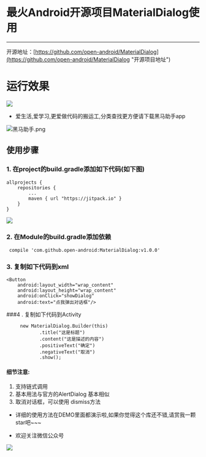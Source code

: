 # 最火Android开源项目MaterialDialog使用
---
开源地址：[https://github.com/open-android/MaterialDialog](https://github.com/open-android/MaterialDialog "开源项目地址")

# 运行效果
![](http://i.imgur.com/CPorLY3.gif)

* 爱生活,爱学习,更爱做代码的搬运工,分类查找更方便请下载黑马助手app


![黑马助手.png](http://upload-images.jianshu.io/upload_images/4037105-f777f1214328dcc4.png?imageMogr2/auto-orient/strip%7CimageView2/2/w/1240)

## 使用步骤

### 1. 在project的build.gradle添加如下代码(如下图)

	allprojects {
	    repositories {
	        ...
	        maven { url "https://jitpack.io" }
	    }
	}

![](http://oi5nqn6ce.bkt.clouddn.com/itheima/booster/code/jitpack.png)


### 2. 在Module的build.gradle添加依赖

     compile 'com.github.open-android:MaterialDialog:v1.0.0'


### 3. 复制如下代码到xml

    <Button
        android:layout_width="wrap_content"
        android:layout_height="wrap_content"
        android:onClick="showDialog"
        android:text="点我弹出对话框"/>

###4 . 复制如下代码到Activity

		 new MaterialDialog.Builder(this)
                .title("这是标题")
                .content("这是描述的内容")
                .positiveText("确定")
                .negativeText("取消")
                .show();

#### 细节注意:

1. 支持链式调用
2. 基本用法与官方的AlertDialog 基本相似
3. 取消对话框，可以使用 dismiss方法

		


* 详细的使用方法在DEMO里面都演示啦,如果你觉得这个库还不错,请赏我一颗star吧~~~

* 欢迎关注微信公众号

![](http://upload-images.jianshu.io/upload_images/4037105-8f737b5104dd0b5d.png?imageMogr2/auto-orient/strip%7CimageView2/2/w/1240)
